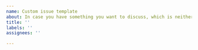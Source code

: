 ```yaml
---
name: Custom issue template
about: In case you have something you want to discuss, which is neither of the above
title: ''
labels: ''
assignees: ''

---
```



